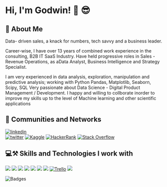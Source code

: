 
# Hi, I'm Godwin! 👋 😎

## 🚀 About Me
Data- driven sales, a knack for numbers, tech savvy and a business leader. 

Career-wise, I have over 13 years of combined work experience in the consulting, B2B IT SaaS Industry. Have held progressive roles in Sales - Revenue Operations, as aData Analyst, Business Intelligence and Strategy Specialist.

I am very experienced in data analysis, exploration, manipulation and predictive analysis; working with   Python Pandas, Matplotlib, Seaborn, Scipy, SQL
Very passionate about Data Science -  Digital Product Management / Development.
I happy and willing to collborate inorder to improve my skills up to the level of Machine learning and other scientific applications


## 👯 Communities and Networks
[![linkedin](https://img.shields.io/badge/linkedin-0A66C2?style=for-the-badge&logo=linkedin&logoColor=white)](https://www.linkedin.com/in/godwinnwalozie//)  
   [![twitter](https://img.shields.io/badge/twitter-1DA1F2?style=for-the-badge&logo=twitter&logoColor=white)](https://twitter.com/godwinnwalozie/)
    [![Kaggle](https://img.shields.io/badge/Kaggle-035a7d?style=for-the-badge&logo=kaggle&logoColor=white)](https://www.kaggle.com/godwinnwalozie/)
        [![HackerRank](https://img.shields.io/badge/-Hackerrank-2EC866?style=for-the-badge&logo=HackerRank&logoColor=white)](https://www.hackerrank.com/MaziGodwin/)
            [![Stack Overflow](https://img.shields.io/badge/-Stackoverflow-FE7A16?style=for-the-badge&logo=stack-overflow&logoColor=white)](https://stackoverflow.com/users/6932684/godwin/)


## 💻⚒️ Skills and Technologies I work with
[![](https://img.shields.io/badge/Ubuntu-E95420?style=for-the-badge&logo=ubuntu&logoColor=white)](#)
[![](https://img.shields.io/badge/Windows-0078D6?style=for-the-badge&logo=windows&logoColor=white)](#)
[![](https://img.shields.io/badge/Jupyter-F37626.svg?&style=for-the-badge&logo=Jupyter&logoColor=white)](#)
[![](https://img.shields.io/badge/Python-3776AB?style=for-the-badge&logo=python&logoColor=white)](#)
[![](https://img.shields.io/badge/Numpy-777BB4?style=for-the-badge&logo=numpy&logoColor=white)](#)
[![](https://img.shields.io/badge/PostgreSQL-316192?style=for-the-badge&logo=postgresql&logoColor=white)](#)
[![](https://img.shields.io/badge/Visual_Studio-5C2D91?style=for-the-badge&logo=visual%20studio&logoColor=white)](#)
                                                                                                                                                                     [![Trello](https://img.shields.io/badge/Trello-%23026AA7.svg?style=for-the-badge&logo=Trello&logoColor=white)](#)
[![](https://img.shields.io/badge/Microsoft_Excel-217346?style=for-the-badge&logo=microsoft-excel&logoColor=white
)](#)

![Badges](https://user-images.githubusercontent.com/42586445/168947636-7cc97b5a-c408-42b2-92cd-ee4116fd7b43.jpg)
